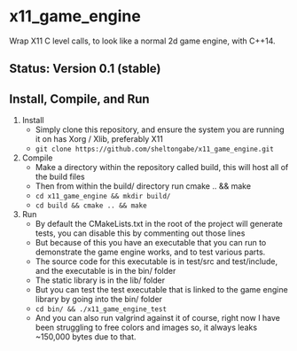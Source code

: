 # x11_game_engine

Wrap X11 C level calls, to look like a normal 2d game engine, with C++14.

## Status: Version 0.1 (stable)

## Install, Compile, and Run

1. Install
   * Simply clone this repository, and ensure the system you are running it on has Xorg / Xlib, preferably X11
   * `git clone https://github.com/sheltongabe/x11_game_engine.git`
2. Compile
   * Make a directory within the repository called build, this will host all of the build files
   * Then from within the build/ directory run cmake .. && make
   * `cd x11_game_engine && mkdir build/`
   * `cd build && cmake .. && make`
3. Run
   * By default the CMakeLists.txt in the root of the project will generate tests,
     you can disable this by commenting out those lines
   * But because of this you have an executable that you can run to demonstrate the game engine works,
     and to test various parts.
   * The source code for this executable is in test/src and test/include, and the executable is in the bin/ folder
   * The static library is in the lib/ folder
   * But you can test the test executable that is linked to the game engine library by going into the bin/ folder
   * `cd bin/ && ./x11_game_engine_test`
   * And you can also run valgrind against it of course, right now I have been struggling to free colors and images
     so, it always leaks ~150,000 bytes due to that.